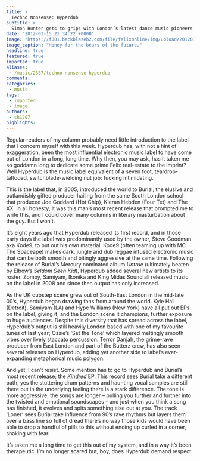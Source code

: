 ```yaml
---
title: >
  Techno Nonsense: Hyperdub
subtitle: >
  Simon Hunter gets to grips with London’s latest dance music pioneers
date: "2012-03-15 21:34:22 +0000"
image: "https://f001.backblazeb2.com/file/felixonline/img/upload/201203152133-ig711-hyperdub.jpg"
image_caption: "Honey for the bears of the future."
headline: true
featured: true
imported: true
aliases:
 - /music/2387/techno-nonsense-hyperdub
comments:
categories:
 - music
tags:
 - imported
 - image
authors:
 - sh1207
highlights:
---
```


Regular readers of my column probably need little introduction to the label that I concern myself with this week. Hyperdub has, with not a hint of exaggeration, been the most influential electronic music label to have come out of London in a long, long time. Why then, you may ask, has it taken me so goddamn long to dedicate some prime Felix real-estate to the imprint? Well Hyperdub is the music label equivalent of a seven foot, teardrop-tattooed, switchblade-wielding nut job: fucking intimidating.

This is the label that, in 2005, introduced the world to Burial; the elusive and outlandishly gifted producer hailing from the same South London school that produced Joe Goddard (Hot Chip), Kieran Hebden (Four Tet) and The XX. In all honesty, it was this man’s most recent release that prompted me to write this, and I could cover many columns in literary masturbation about the guy. But I won’t.

It’s eight years ago that Hyperdub released its first record, and in those early days the label was predominantly used by the owner, Steve Goodman aka Kode9, to put out his own material. Kode9 (often teaming up with MC The Spaceape) makes dark, jungle and dub reggae infused electronic music that can be both smooth and bitingly aggressive at the same time. Following the release of Burial’s Mercury nominated album _Untrue_ (ultimately beaten by Elbow’s _Seldom Seen Kid_), Hyperdub added several new artists to its roster. Zomby, Samiyam, Ikonika and King Midas Sound all released music on the label in 2008 and since then output has only increased.

As the UK dubstep scene grew out of South-East London in the mid-late 00’s, Hyperdub began drawing fans from around the world. Kyle Hall (Detroit), Samiyam (LA) and Hype Williams (New York) have all put out EPs on the label, giving it, and the London scene it champions, further exposure to huge audiences. Despite this diversity that has spread across the label, Hyperdub’s output is still heavily London based with one of my favourite tunes of last year; Ossie’s ‘Set the Tone’ which layered meltingly smooth vibes over lively staccato percussion. Terror Danjah, the grime-rave producer from East London and part of the Butterz crew, has also seen several releases on Hyperdub, adding yet another side to label’s ever-expanding metaphorical music polygon.

And yet, I can’t resist. Some mention has to go to Hyperdub and Burial’s most recent release; the [_Kindred_](http://www.hyperdub.net/releases/view/149/HDB059) EP. This record sees Burial take a different path; yes the stuttering drum patterns and haunting vocal samples are still there but in the underlying feeling there is a stark difference. The tone is more aggressive, the songs are longer – pulling you further and further into the twisted and emotional soundscapes – and just when you think a song has finished, it evolves and spits something else out at you. The track ‘Loner’ sees Burial take influence from 90’s rave rhythms but layers them over a bass line so full of dread there’s no way those kids would have been able to drop a handful of pills to this without ending up curled in a corner, shaking with fear.

It’s taken me a long time to get this out of my system, and in a way it’s been therapeutic. I’m no longer scared but, boy, does Hyperdub demand respect.
